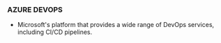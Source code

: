 ### AZURE DEVOPS 

- Microsoft's platform that provides a wide range of DevOps services, including CI/CD pipelines.